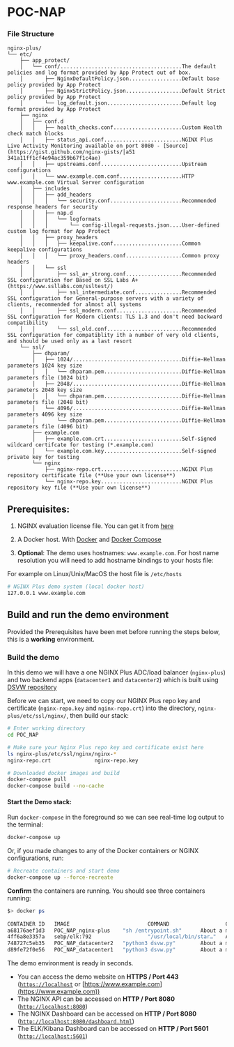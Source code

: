 # POC-NAP

### File Structure

```
nginx-plus/
└── etc/
    ├── app_protect/
    │   └── conf/.......................................The default policies and log format provided by App Protect out of box.
    │       ├── NginxDefaultPolicy.json.................Default base policy provided by App Protect
    │       ├── NginxStrictPolicy.json..................Default Strict policy provided by App Protect
    │       └── log_default.json........................Default log format provided by App Protect
    ├── nginx
    │   ├── conf.d
    │   │   ├── health_checks.conf......................Custom Health check match blocks
    │   │   ├── status_api.conf.........................NGINX Plus Live Activity Monitoring available on port 8080 - [Source](https://gist.github.com/nginx-gists/│a51 341a11ff1cf4e94ac359b67f1c4ae)
    │   │   ├── upstreams.conf..........................Upstream configurations
    │   │   └── www.example.com.conf....................HTTP www.example.com Virtual Server configuration
    │   ├── includes
    │   │   ├── add_headers
    │   │   │   └── security.conf.......................Recommended response headers for security
    │   │   ├── nap.d
    │   │   │   └── logformats
    │   │   │       └── config-illegal-requests.json....User-defined custom log format for App Protect
    │   │   ├── proxy_headers
    │   │   │   ├── keepalive.conf......................Common keepalive configurations
    │   │   │   └── proxy_headers.conf..................Common proxy headers
    │   │   └── ssl
    │   │       ├── ssl_a+_strong.conf..................Recommended SSL configuration for Based on SSL Labs A+ (https://www.ssllabs.com/ssltest/)
    │   │       ├── ssl_intermediate.conf...............Recommended SSL configuration for General-purpose servers with a variety of clients, recommended for almost all systems
    │   │       ├── ssl_modern.conf.....................Recommended SSL configuration for Modern clients: TLS 1.3 and don't need backward compatibility
    │   │       └── ssl_old.conf........................Recommended SSL configuration for compatiblity ith a number of very old clients, and should be used only as a last resort
    └── ssl/
        ├── dhparam/
        │   ├── 1024/...................................Diffie-Hellman parameters 1024 key size
        │   │   └── dhparam.pem.........................Diffie-Hellman parameters file (1024 bit)
        │   ├── 2048/...................................Diffie-Hellman parameters 2048 key size
        │   │   └── dhparam.pem.........................Diffie-Hellman parameters file (2048 bit)
        │   └── 4096/...................................Diffie-Hellman parameters 4096 key size
        │       └── dhparam.pem.........................Diffie-Hellman parameters file (4096 bit)
        ├── example.com
        │   ├── example.com.crt.........................Self-signed wildcard certifcate for testing (*.example.com)
        │   └── example.com.key.........................Self-signed private key for testing
        └── nginx
            ├── nginx-repo.crt..........................NGINX Plus repository certificate file (**Use your own license**)
            └── nginx-repo.key..........................NGINX Plus repository key file (**Use your own license**)
```

## Prerequisites:

1. NGINX evaluation license file. You can get it from [here](https://www.nginx.com/free-trial-request/)

2. A Docker host. With [Docker](https://docs.docker.com/get-docker/) and [Docker Compose](https://docs.docker.com/compose/install/)

3. **Optional**: The demo uses hostnames: `www.example.com`. For host name resolution you will need to add hostname bindings to your hosts file:

For example on Linux/Unix/MacOS the host file is `/etc/hosts`

```bash
# NGINX Plus demo system (local docker host)
127.0.0.1 www.example.com
```

## Build and run the demo environment

Provided the Prerequisites have been met before running the steps below, this is a **working** environment.

### Build the demo

In this demo we will have a one NGINX Plus ADC/load balancer (`nginx-plus`) and two backend apps (`datacenter1` and `datacenter2`) which is built using [DSVW repository](https://github.com/stamparm/DSVW)

Before we can start, we need to copy our NGINX Plus repo key and certificate (`nginx-repo.key` and `nginx-repo.crt`) into the directory, `nginx-plus/etc/ssl/nginx/`, then build our stack:

```bash
# Enter working directory
cd POC_NAP

# Make sure your Nginx Plus repo key and certificate exist here
ls nginx-plus/etc/ssl/nginx/nginx-*
nginx-repo.crt              nginx-repo.key

# Downloaded docker images and build
docker-compose pull
docker-compose build --no-cache
```

#### Start the Demo stack:

Run `docker-compose` in the foreground so we can see real-time log output to the terminal:

```bash
docker-compose up
```

Or, if you made changes to any of the Docker containers or NGINX configurations, run:

```bash
# Recreate containers and start demo
docker-compose up --force-recreate
```

**Confirm** the containers are running. You should see three containers running:

```bash
$> docker ps
                                                                                                                                                  
CONTAINER ID   IMAGE                         COMMAND                  CREATED              STATUS                                 PORTS                                                              NAMES
a68176aef1d3   POC_NAP_nginx-plus    "sh /entrypoint.sh"      About a minute ago   Up About a minute                      0.0.0.0:80->80/tcp, 0.0.0.0:443->443/tcp, 0.0.0.0:8080->8080/tcp   nginx-plus
4ff6a8e3357a   sebp/elk:792                  "/usr/local/bin/star…"   About a minute ago   Up About a minute (health: starting)   5044/tcp, 9200/tcp, 9300/tcp, 9600/tcp, 0.0.0.0:5601->5601/tcp     elk
748727c5eb35   POC_NAP_datacenter2   "python3 dsvw.py"        About a minute ago   Up About a minute                      0.0.0.0:8200->65412/tcp                                            datacenter2
d89fe72f0e56   POC_NAP_datacenter1   "python3 dsvw.py"        About a minute ago   Up About a minute                      0.0.0.0:8100->65412/tcp                                            datacenter1
```

The demo environment is ready in seconds. 
- You can access the demo website on **HTTPS / Port 443** ([`https://localhost`](https://localhost) or [https://www.example.com](https://www.example.com)) 
- The NGINX API can be accessed on **HTTP / Port 8080** ([`http://localhost:8080`](http://localhost:8080))
- The NGINX Dashboard can be accessed on **HTTP / Port 8080** ([`http://localhost:8080/dashboard.html`](http://localhost:8080/dashboard.html))
- The ELK/Kibana Dashboard can be accessed on **HTTP / Port 5601** ([`http://localhost:5601`](http://localhost:5601))

